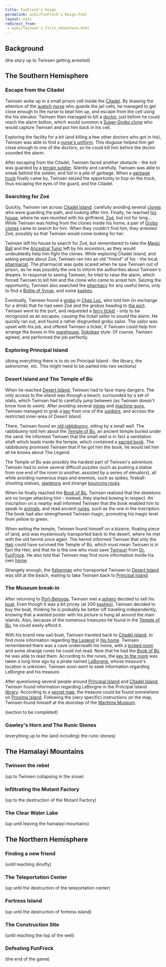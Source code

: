 ```yaml
---
title: FunFrock's Reign
permalink: wiki/FunFrock's_Reign.html
layout: wiki
redirect_from:
 - wiki/Twinsen's_first_adventure.html
---
```


## Background

(the story up to Twinsen getting arrested)

## The Southern Hemisphere

### Escape from the Citadel

Twinsen woke up in a small prison cell inside the
[Citadel](Citadel "wikilink"). By drawing the attention of the
[quetch](quetch "wikilink") [nurse](nurse "wikilink") who guards the
jail cells, he managed to get close enough to the nurse to beat him up,
and escape from the cell using the his elevator. Twinsen then managed to
kill a [doctor](doctor "wikilink"), just before he could reach the alarm
button, which would summon a [Super-Grobo clone](Supergro "wikilink")
who would capture Twinsen and put him back in his cell.

Exploring the facility for a bit (and killing a few other doctors who
got in his), Twinsen was able to find a [nurse's
uniform](nurse's_uniform "wikilink"). This disguise helped him get close
enough to one of the doctors, so he could kill him before the doctor
sounded the alarm.

After escaping from the Citadel, Twinsen faced another obstacle - the
exit was guarded by a [terrain soldier](terrain_soldier "wikilink").
Silently and carefully, Twinsen was able to sneak behind the soldier,
and hid in a pile of garbage. When a [garbage
truck](garbage_truck "wikilink") finally came by, Twinsen seized the
opportunity to hop on the truck, thus escaping the eyes of the guard,
and the Citadel.

### Searching for Zoé

Quickly, Twinsen ran across [Citadel Island](Citadel_Island "wikilink"),
carefully avoiding several [clones](clone "wikilink") who were guarding
the path, and looking after him. Finally, he reached [his
house](Twinsen's_house "wikilink"), where he was reunited with his
girlfriend, [Zoé](Zoé "wikilink"), but not for long... While Twinsen was
hiding from the clones inside his home, a pair of [Grobo
clones](Grobo_clone "wikilink") came to search for him. When they
couldn't find him, they arrested Zoé, possibly so that Twinsen would
come looking for her.

Twinsen left his house to search for Zoé, but remembered to take the
[Magic Ball](Magic_Ball "wikilink") and the [Ancestral
Tunic](Ancestral_Tunic "wikilink") left by his ancestors, as they would
undoubtedly help him fight the clones. While exploring Citadel Island,
and asking people about Zoé, Twinsen ran into an old "friend" of his -
the local [pharmacist](Pharmacist_(Quetch) "wikilink"). The pharmacist
was quite scared when he saw Twinsen out of prison, as he was possibly
the one to inform the authorities about Twinsen's dreams. In response to
seeing Twinsen, he tried to raise the alarm, which forced Twinsen to
kill him and the clone who came to arrest him. Seizing the opportunity,
Twinsen also searched the [pharmacy](pharmacy "wikilink") for any useful
items, only to find a [Bottle of Syrup](Bottle_of_Syrup "wikilink"), and
some [kashes](kashes "wikilink").

Eventually, Twinsen found a [grobo](grobo "wikilink") in [Chez
Luc](Chez_Luc "wikilink"), who told him (in exchange for a drink) that
he had seen Zoé and the grobos heading to [the
port](Citadel_Island_Harbour "wikilink"). Twinsen went to the port, and
requested a [ferry ticket](ferry_ticket "wikilink") - only to be
recognized as an escapee, causing the ticket seller to sound the alarm.
He quickly ran out, and found a rather disgruntled grobo sailor. The
sailor was upset with his job, and offered Twinsen a ticket, if Twinsen
could help him arrange the boxes in the
[warehouse](warehouse "wikilink"),
[Sokoban](wikipedia:Sokoban "wikilink") style. Of course, Twinsen
agreed, and performed the job perfectly.

### Exploring Principal Island

(doing everything there is to do on Principal Island - the library, the
astronomer, etc. This might need to be parted into two sections)

### Desert Island and The Temple of Bù

When he reached [Desert Island](Desert_Island "wikilink"), Twinsen had
to face many dangers. The only access to the island was through a beach,
surrounded by a set of islets, which Twinsen had to carefully jump
between (as Twinsen doesn't know how to swim). After avoiding several
[mines](mines "wikilink") and [machine guns](machine_gun "wikilink"),
Twinsen managed to grab a [key](key "wikilink") from one of the
[soldiers](Terrain_soldier "wikilink"), and access the restricted
inner-area of Desert Island.

There, Twinsen found an [old rabbibunny](Old_Wiseman "wikilink"),
sitting by a small well. The rabbibunny told him about the [Temple of
Bù](Temple_of_Bù "wikilink"), an ancient temple buried under the sand.
He informed Twinsen that the small well is in fact a ventilation shaft
which leads inside the temple, which contained a [sacred
book](Book_of_Bù "wikilink"). The rabbibunny promised Twinsen that if he
got him the book, he would tell him all he knows about The Legend.

The Temple of Bù was possibly the hardest part of Twinsen's adventure.
Twinsen had to solve several difficult puzzles (such as pushing a statue
from one end of the room to another, assisted by a series of elevators),
all while avoiding numerous traps and enemies, such as spikes,
fireball-shooting statues, [skeletons](skeleton "wikilink") and strange
[bouncing rocks](bouncing_rock "wikilink").

When he finally reached the [Book of Bù](Book_of_Bù "wikilink"), Twinsen
realized that the skeletons are no longer attacking him - instead, they
started bowing in respect. An inscription on a nearby wall informed
Twinsen that the book enabled him to speak to
[animals](animals "wikilink"), and read ancient
[runes](runes "wikilink"), such as the one in the inscription. The book
had also strengthened Twinsen magic, promoting his magic level from
yellow to green.

When exiting the temple, Twinsen found himself on a bizarre, floating
piece of land, and was mysteriously transported back to the desert,
where he met with the old hermit once again. The hermit informed Twinsen
that only the [Heir](Heir "wikilink") could have survived the Temple of
Bù, which must mean Twinsen is in fact the Heir, and that he is the one
who must save [Twinsun](Twinsun "wikilink") from [Dr.
FunFrock](Dr._FunFrock "wikilink"). He also told that Twinsen may find
more information inside his own [home](Twinsen's_house "wikilink").

Strangely enough, the [fisherman](fisherman "wikilink") who transported
Twinsen to [Desert Island](Desert_Island "wikilink") was still at the
beach, waiting to take Twinsen back to [Principal
Island](Principal_Island "wikilink").

### The Museum break-in

After returning to [Port-Belooga](Port-Belooga "wikilink"), Twinsen met
a [sphero](sphero "wikilink") decided to sell his
[boat](Catamaran "wikilink"). Even though it was a bit pricey (at 200
[kashes](kashes "wikilink")), Twinsen decided to buy the boat, thinking
he is probably be better off traveling independently, knowing that a
wanted poster with his picture is hung all around the main islands.
Also, because of the numerous treasures he found in the [Temple of
Bù](Temple_of_Bù "wikilink"), he could easily afford it.

With his brand new sail-boat, Twinsen traveled back to [Citadel
Island](Citadel_Island "wikilink"), to find more information regarding
[the Legend](Legend_of_Sendell "wikilink") in [his
home](Twinsen's_house "wikilink"). Twinsen remembered there was a cave
underneath his home, with a [locked room](the_Heir's_room "wikilink")
and some strange runes he could not read. Now that he had the [Book of
Bù](Book_of_Bù "wikilink") he was able to read them. According to the
runes, the [key to the room](Ancestral_Key "wikilink") was taken a long
time ago by a pirate named [LeBorgne](LeBorgne "wikilink"), whose
treasure's location is unknown. Twinsen soon went to seek information
regarding LeBorgne and his treasure.

After questioning several people around [Principal
Island](Principal_Island "wikilink") and [Citadel
Island](Citadel_Island "wikilink"), Twinsen found information regarding
LeBorgne in the Principal Island [library](library "wikilink").
According to a [secret
map](secret_map_of_LeBorgne's_treasure "wikilink"), the treasure could
be found somewhere on [Proxima Island](Proxima_Island "wikilink").
Following the (very specific) instructions on the map, Twinsen found
himself at the doorstep of the [Maritime
Museum](Maritime_Museum "wikilink").

(section to be completed)

### Gawley's Horn and The Runic Stones

(everything up to the (and including) the runic stones)

## The Hamalayi Mountains

### Twinsen the rebel

(up to Twinsen collapsing in the snow)

### Infiltrating the Mutant Factory

(up to the destruction of the Mutant Factory)

### The Clear Water Lake

(up until leaving the hamalayi mountains)

## The Northern Hemisphere

### Finding a new friend

(until reaching dinofly)

### The Teleportation Center

(up until the destruction of the teleportation center)

### Fortress Island

(up until the destruction of fortress island)

### The Construction Site

(until reaching the top of the well)

### Defeating FunFrock

(the end of the game)
